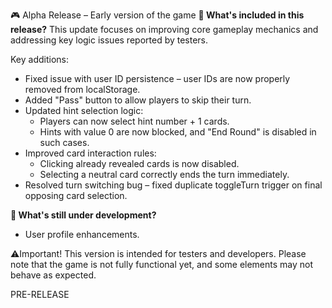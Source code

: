 🎮 Alpha Release – Early version of the game
**🔧 What's included in this release?**
This update focuses on improving core gameplay mechanics and addressing key logic issues reported by testers.

Key additions: 
- Fixed issue with user ID persistence – user IDs are now properly removed from localStorage.
- Added "Pass" button to allow players to skip their turn.
- Updated hint selection logic:
    - Players can now select hint number + 1 cards.
    - Hints with value 0 are now blocked, and "End Round" is disabled in such cases.
- Improved card interaction rules:
    - Clicking already revealed cards is now disabled.
    - Selecting a neutral card correctly ends the turn immediately.
- Resolved turn switching bug – fixed duplicate toggleTurn trigger on final opposing card selection.

**🚧 What's still under development?**
- User profile enhancements.

⚠️Important! This version is intended for testers and developers. Please note that the game is not fully functional yet, and some elements may not behave as expected.

PRE-RELEASE
